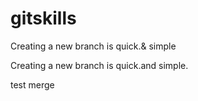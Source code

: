 
# gitskills


Creating a new branch is quick.& simple

Creating a new branch is quick.and simple.

test merge
